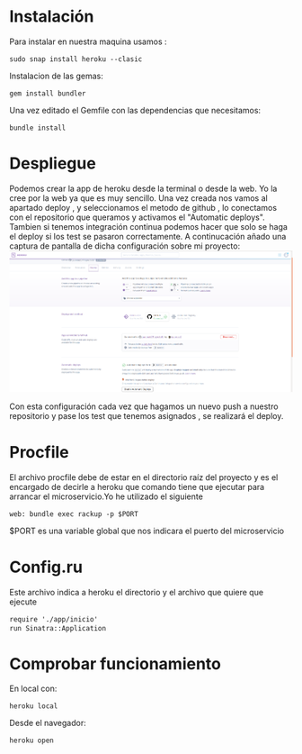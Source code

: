 

# Instalación
Para instalar en nuestra maquina usamos :
	
	sudo snap install heroku --clasic 
	
Instalacion de las gemas:

	gem install bundler

Una vez editado el Gemfile con las dependencias que necesitamos:

	bundle install



# Despliegue 	
Podemos crear la app de heroku desde la terminal o desde la web. 
Yo la cree por la web ya que es muy sencillo. Una vez creada nos vamos al apartado deploy , y seleccionamos el metodo de github , lo conectamos con el repositorio que queramos y activamos el "Automatic deploys". Tambien si tenemos integración continua podemos hacer que solo se haga el deploy si los test se pasaron correctamente.
A continucación añado una captura de pantalla de dicha configuración sobre mi proyecto:
![](https://github.com/juanmaLC/ProyectoIV/blob/master/docs/imagenes/configuracionHeroku.png) 

Con esta configuración cada vez que hagamos un nuevo push a nuestro repositorio y pase los test que tenemos asignados , se realizará el deploy.

# Procfile
El archivo procfile debe de estar en el directorio raíz del proyecto y es el encargado de decirle a heroku que comando tiene que ejecutar para arrancar el microservicio.Yo he utilizado el siguiente

	web: bundle exec rackup -p $PORT
	
$PORT es una variable global que nos indicara el puerto del microservicio

# Config.ru
Este archivo indica a heroku el directorio y el archivo que quiere que ejecute 
	
	require './app/inicio'
	run Sinatra::Application

# Comprobar funcionamiento
En local con:
	
	heroku local
	
Desde el navegador:

	heroku open